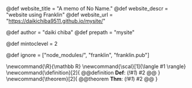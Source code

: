 <!--
Add here global page variables to use throughout your
website.
The website_* must be defined for the RSS to work
-->
@def website_title = "A memo of No Name."
@def website_descr = "website using Franklin"
@def website_url   = "https://daikichiba9511.github.io/mysite/"

@def author = "daiki chiba"
@def prepath = "mysite"

@def mintoclevel = 2

<!--
Add here files or directories that should be ignored by Franklin, otherwise
these files might be copied and, if markdown, processed by Franklin which
you might not want. Indicate directories by ending the name with a `/`.
-->
@def ignore = ["node_modules/", "franklin", "franklin.pub"]

<!--
Add here global latex commands to use throughout your
pages. It can be math commands but does not need to be.
For instance:
* \newcommand{\phrase}{This is a long phrase to copy.}
-->
\newcommand{\R}{\mathbb R}
\newcommand{\scal}[1]{\langle #1 \rangle}
\newcommand{\definition}[2]{
  @@definition
  **Def**: (_!#1_)
  #2
  @@
}
\newcommand{\theorem}[2]{
  @@theorem
  **Thm**: (_!#1_)
  #2
  @@
}